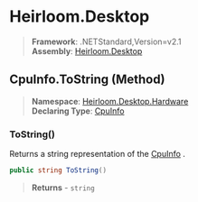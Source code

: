 # Heirloom.Desktop

> **Framework**: .NETStandard,Version=v2.1  
> **Assembly**: [Heirloom.Desktop][0]

## CpuInfo.ToString (Method)

> **Namespace**: [Heirloom.Desktop.Hardware][0]  
> **Declaring Type**: [CpuInfo][1]

### ToString()

Returns a string representation of the [CpuInfo][1] .

```cs
public string ToString()
```

> **Returns** - `string`

[0]: ../../../Heirloom.Desktop.md
[1]: ../CpuInfo.md
